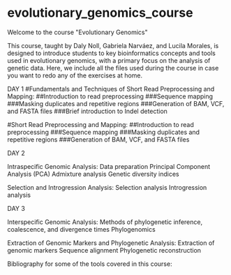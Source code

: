 # evolutionary_genomics_course
Welcome to the course "Evolutionary Genomics"

This course, taught by Daly Noll, Gabriela Narváez, and Lucila Morales, is designed to introduce students to key bioinformatics concepts and tools used in evolutionary genomics, with a primary focus on the analysis of genetic data. Here, we include all the files used during the course in case you want to redo any of the exercises at home.

DAY 1
#Fundamentals and Techniques of Short Read Preprocessing and Mapping:
##Introduction to read preprocessing
###Sequence mapping
###Masking duplicates and repetitive regions
###Generation of BAM, VCF, and FASTA files
###Brief introduction to Indel detection

#Short Read Preprocessing and Mapping:
##Introduction to read preprocessing
###Sequence mapping
###Masking duplicates and repetitive regions
###Generation of BAM, VCF, and FASTA files

DAY 2

Intraspecific Genomic Analysis:
Data preparation
Principal Component Analysis (PCA)
Admixture analysis
Genetic diversity indices

Selection and Introgression Analysis:
Selection analysis
Introgression analysis

DAY 3

Interspecific Genomic Analysis:
Methods of phylogenetic inference, coalescence, and divergence times
Phylogenomics

Extraction of Genomic Markers and Phylogenetic Analysis:
Extraction of genomic markers
Sequence alignment
Phylogenetic reconstruction

Bibliography for some of the tools covered in this course:

